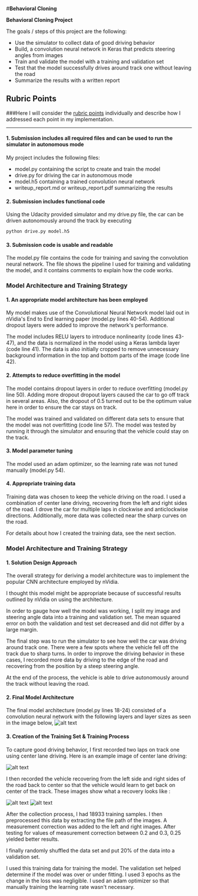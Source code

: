 #**Behavioral Cloning**

**Behavioral Cloning Project**

The goals / steps of this project are the following:
* Use the simulator to collect data of good driving behavior
* Build, a convolution neural network in Keras that predicts steering angles from images
* Train and validate the model with a training and validation set
* Test that the model successfully drives around track one without leaving the road
* Summarize the results with a written report

## Rubric Points
###Here I will consider the [rubric points](https://review.udacity.com/#!/rubrics/432/view) individually and describe how I addressed each point in my implementation.  

---

#### 1. Submission includes all required files and can be used to run the simulator in autonomous mode

My project includes the following files:
* model.py containing the script to create and train the model
* drive.py for driving the car in autonomous mode
* model.h5 containing a trained convolution neural network
* writeup_report.md or writeup_report.pdf summarizing the results

#### 2. Submission includes functional code
Using the Udacity provided simulator and my drive.py file, the car can be driven autonomously around the track by executing
```sh
python drive.py model.h5
```

#### 3. Submission code is usable and readable

The model.py file contains the code for training and saving the convolution neural network. The file shows the pipeline I used for training and validating the model, and it contains comments to explain how the code works.

### Model Architecture and Training Strategy

#### 1. An appropriate model architecture has been employed

My model makes use of the Convolutional Neural Network model laid out in nVidia's End to End learning paper (model.py lines 40-54). Additional dropout layers were added to improve the network's performance.

The model includes RELU layers to introduce nonlinearity (code lines 43-47), and the data is normalized in the model using a Keras lambda layer (code line 41). The data is also initially cropped to remove unnecessary background information in the top and bottom parts of the image (code line 42).

#### 2. Attempts to reduce overfitting in the model

The model contains dropout layers in order to reduce overfitting (model.py line 50). Adding more dropout dropout layers caused the car to go off track in several areas. Also, the dropout of 0.5 turned out to be the optimum value here in order to ensure the car stays on track.

The model was trained and validated on different data sets to ensure that the model was not overfitting (code line 57). The model was tested by running it through the simulator and ensuring that the vehicle could stay on the track.

#### 3. Model parameter tuning

The model used an adam optimizer, so the learning rate was not tuned manually (model.py 54).

#### 4. Appropriate training data

Training data was chosen to keep the vehicle driving on the road. I used a combination of center lane driving, recovering from the left and right sides of the road. I drove the car for multiple laps in clockwise and anticlockwise directions. Additionally, more data was collected near the sharp curves on the road.

For details about how I created the training data, see the next section.

### Model Architecture and Training Strategy

#### 1. Solution Design Approach

The overall strategy for deriving a model architecture was to implement the popular CNN architecture employed by nVidia.

I thought this model might be appropriate because of successful results outlined by nVidia on using the architecture.

In order to gauge how well the model was working, I split my image and steering angle data into a training and validation set. The mean squared error on both the validation and test set decreased and did not differ by a large margin.

The final step was to run the simulator to see how well the car was driving around track one. There were a few spots where the vehicle fell off the track due to sharp turns. In order to improve the driving behavior in these cases, I recorded more data by driving to the edge of the road and recovering from the position by a steep steering angle.

At the end of the process, the vehicle is able to drive autonomously around the track without leaving the road.

#### 2. Final Model Architecture

The final model architecture (model.py lines 18-24) consisted of a convolution neural network with the following layers and layer sizes as seen in the image below,
![alt text](examples/nvidia.png)

#### 3. Creation of the Training Set & Training Process

To capture good driving behavior, I first recorded two laps on track one using center lane driving. Here is an example image of center lane driving:

![alt text](examples/center.jpg)

I then recorded the vehicle recovering from the left side and right sides of the road back to center so that the vehicle would learn to get back on center of the track. These images show what a recovery looks like :

![alt text](examples/1.PNG)
![alt text](examples/2.PNG)

After the collection process, I had 18933 training samples. I then preprocessed this data by extracting the file path of the images. A measurement correction was added to the left and right images. After testing for values of measurement correction between 0.2 and 0.3, 0.25 yielded better results.


I finally randomly shuffled the data set and put 20% of the data into a validation set.

I used this training data for training the model. The validation set helped determine if the model was over or under fitting. I used 3 epochs as the change in the loss was negligible. I used an adam optimizer so that manually training the learning rate wasn't necessary.

